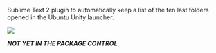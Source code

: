 Sublime Text 2 plugin to automatically keep a list of the ten last folders opened in the Ubuntu Unity launcher.

![](http://screencast.com/t/KVJKOESXqYC)

***NOT YET IN THE PACKAGE CONTROL***